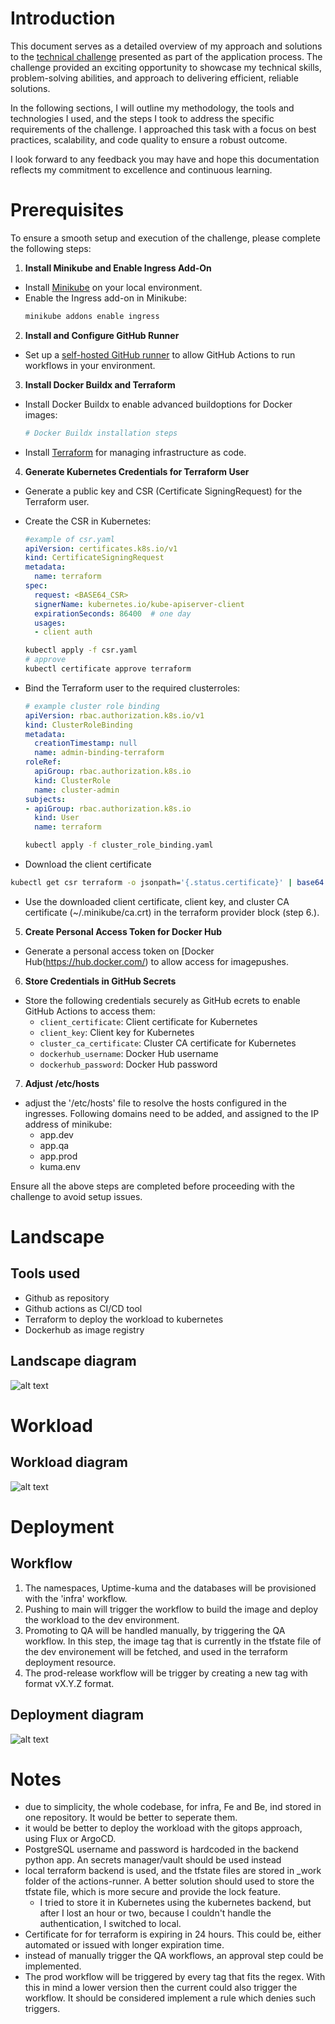 # Introduction

This document serves as a detailed overview of my approach and solutions to the [technical challenge](tech_challenge.md) presented as part of the application process. The challenge provided an exciting opportunity to showcase my technical skills, problem-solving abilities, and approach to delivering efficient, reliable solutions. 

In the following sections, I will outline my methodology, the tools and technologies I used, and the steps I took to address the specific requirements of the challenge. I approached this task with a focus on best practices, scalability, and code quality to ensure a robust outcome. 

I look forward to any feedback you may have and hope this documentation reflects my commitment to excellence and continuous learning.

# Prerequisites

To ensure a smooth setup and execution of the challenge, please complete the following steps:

1. **Install Minikube and Enable Ingress Add-On**  
  - Install [Minikube](https://minikube.sigs.k8s.io/docs/start/) on your local environment.
  - Enable the Ingress add-on in Minikube:
     ```bash
     minikube addons enable ingress
     ```

2. **Install and Configure GitHub Runner**  
  - Set up a [self-hosted GitHub runner](https://docs.github.com/en/actions/hosting-your-own-runners/about-self-hosted-runners) to allow GitHub Actions to run workflows in your environment.

3. **Install Docker Buildx and Terraform**  
  - Install Docker Buildx to enable advanced buildoptions for Docker images:
    ```bash
    # Docker Buildx installation steps
    ```
  - Install [Terraform](https://www.terraform.io/downloads) for managing infrastructure as code.

4. **Generate Kubernetes Credentials for Terraform User**  
  - Generate a public key and CSR (Certificate SigningRequest) for the Terraform user.
  - Create the CSR in Kubernetes:
    ```yaml
    #example of csr.yaml
    apiVersion: certificates.k8s.io/v1
    kind: CertificateSigningRequest
    metadata:
      name: terraform
    spec:
      request: <BASE64_CSR>
      signerName: kubernetes.io/kube-apiserver-client
      expirationSeconds: 86400  # one day
      usages:
      - client auth
    ```

    ```bash
    kubectl apply -f csr.yaml
    # approve
    kubectl certificate approve terraform
    ```
  - Bind the Terraform user to the required clusterroles:
    ```yaml
    # example cluster role binding
    apiVersion: rbac.authorization.k8s.io/v1
    kind: ClusterRoleBinding
    metadata:
      creationTimestamp: null
      name: admin-binding-terraform
    roleRef:
      apiGroup: rbac.authorization.k8s.io
      kind: ClusterRole
      name: cluster-admin
    subjects:
    - apiGroup: rbac.authorization.k8s.io
      kind: User
      name: terraform
    ```
    ```bash
    kubectl apply -f cluster_role_binding.yaml
    ```
   - Download the client certificate
   ```bash
   kubectl get csr terraform -o jsonpath='{.status.certificate}' | base64 -d > tf.crt
   ```
   - Use the downloaded client certificate, client key, and cluster CA certificate (~/.minikube/ca.crt) in the terraform provider block (step 6.).

5. **Create Personal Access Token for Docker Hub**  
  - Generate a personal access token on [Docker Hub(https://hub.docker.com/) to allow access for imagepushes.

6. **Store Credentials in GitHub Secrets**  
  - Store the following credentials securely as GitHub ecrets to enable GitHub Actions to access them:
    - `client_certificate`: Client certificate for Kubernetes
    - `client_key`: Client key for Kubernetes
    - `cluster_ca_certificate`: Cluster CA certificate for Kubernetes
    - `dockerhub_username`: Docker Hub username
    - `dockerhub_password`: Docker Hub password

7. **Adjust /etc/hosts**
  - adjust the '/etc/hosts' file to resolve the hosts configured in the ingresses. Following domains need to be added, and assigned to the IP address of minikube:
    - app.dev
    - app.qa
    - app.prod
    - kuma.env

Ensure all the above steps are completed before proceeding with the challenge to avoid setup issues. 

# Landscape

## Tools used
- Github as repository
- Github actions as CI/CD tool
- Terraform to deploy the workload to kubernetes
- Dockerhub as image registry

## Landscape diagram

![alt text](images/landscape.png "Title")

# Workload

## Workload diagram

![alt text](images/application.png "Title")

# Deployment

## Workflow

1. The namespaces, Uptime-kuma and the databases will be provisioned with the 'infra' workflow.
1. Pushing to main will trigger the workflow to build the image and deploy the workload to the dev environment.
1. Promoting to QA will be handled manually, by triggering the QA workflow. In this step, the image tag that is currently in the tfstate file of the dev environement will be fetched, and used in the terraform deployment resource.
1. The prod-release workflow will be trigger by creating a new tag with format vX.Y.Z format.


## Deployment diagram

![alt text](images/deployments.png "Title")

# Notes

- due to simplicity, the whole codebase, for infra, Fe and Be, ind stored in one repository. It would be better to seperate them.
- it would be better to deploy the workload with the gitops approach, using Flux or ArgoCD.
- PostgreSQL username and password is hardcoded in the backend python app. An secrets manager/vault should be used instead
- local terraform backend is used, and the tfstate files are stored in _work folder of the actions-runner. A better solution should used to store the tfstate file, which is more secure and provide the lock feature.
  - I tried to store it in Kubernetes using the kubernetes backend, but after I lost an hour or two, because I couldn't handle the authentication, I switched to local.
- Certificate for for terraform is expiring in 24 hours. This could be, either automated or issued with longer expiration time.
- instead of manually trigger the QA workflows, an approval step could be implemented.
- The prod workflow will be triggered by every tag that fits the regex. With this in mind a lower version then the current could also trigger the workflow. It should be considered implement a rule which denies such triggers.